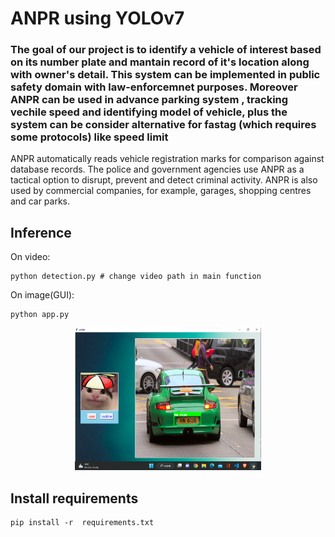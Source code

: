 # ANPR using YOLOv7

### The goal of our project is to identify a vehicle of interest based on its number plate and mantain record of it's location along with owner's detail. This system can be implemented in public safety domain with law-enforcemnet purposes. Moreover ANPR can be used in advance parking system , tracking vechile speed and identifying  model of vehicle, plus the system can be consider alternative for fastag (which requires some protocols) like speed limit

ANPR automatically reads vehicle registration marks for comparison against database records. The police and government agencies use ANPR as a tactical option to disrupt, prevent and detect criminal activity. ANPR is also used by commercial companies, for example, garages, shopping centres and car parks.

## Inference

On video:
``` shell
python detection.py # change video path in main function 
```

On image(GUI):
``` shell
python app.py
```

<div align="center">
    <a href="./">
        <img src="./figure/gui.png" width="59%"/>
    </a>
</div>
 

## Install requirements 

``` shell
pip install -r  requirements.txt
```










